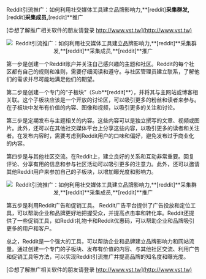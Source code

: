 Reddit引流推广：如何利用社交媒体工具建立品牌影响力,**[reddit]**采集群发,**[reddit]**采集成员,**[reddit]**推广

[😍想了解推广相关软件的朋友请登录 http://www.vst.tw](http://www.vst.tw)

 <center><img src="https://vst.tw/MP4/tuiguang/png/6.png" alt="Reddit引流推广：如何利用社交媒体工具建立品牌影响力,**[reddit]**采集群发,**[reddit]**采集成员,**[reddit]**推广"></center>

第一步是创建一个Reddit账户并关注自己感兴趣的主题和社区。Reddit的每个社区都有自己的规则和准则，需要仔细阅读和遵守。与社区管理员建立联系，了解他们的需求并尽可能地满足他们的期望。

第二步是创建一个专门的“子板块”（Sub**[reddit]**），并将其与主网站或博客相关联。这个子板块应该是一个开放的讨论区，可以吸引更多的粉丝和读者来参与。在子板块中发布有价值的内容、图像和视频，以吸引更多的关注和讨论。

第三步是定期发布与主题相关的内容。这些内容可以是独立撰写的文章、视频或图片。此外，还可以在其他社交媒体平台上分享这些内容，以吸引更多的读者和关注者。在发布内容时，需要考虑到Reddit用户的口味和偏好，避免发布过于商业化的内容。

第四步是与其他社区交流。在Reddit上，建立良好的关系和互动非常重要。回复评论、分享有用的信息和参与社区活动可以吸引更多的注意力。此外，还可以邀请其他Reddit用户来参加自己的子板块，以增加曝光度和影响力。

 <center><img src="https://vst.tw/MP4/tuiguang/png/5.png" alt="Reddit引流推广：如何利用社交媒体工具建立品牌影响力,**[reddit]**采集群发,**[reddit]**采集成员,**[reddit]**推广"></center>

第五步是利用Reddit广告和促销工具。 Reddit广告平台提供了广告投放和定位工具，可以帮助企业和品牌更好地把握受众，并提高点击率和转化率。Reddit还提供了一些促销工具，如Reddit礼物卡和Reddit优惠码，可以帮助企业和品牌吸引更多的用户和客户。

总之，Reddit是一个强大的工具，可以帮助企业和品牌建立品牌影响力和网站流量。通过创建一个专门的子板块、发布有价值的内容、与其他社区交流、利用广告和促销工具等方法，可以实现Reddit引流推广并提高品牌的知名度和曝光度。

[😍想了解推广相关软件的朋友请登录 http://www.vst.tw](http://www.vst.tw)



